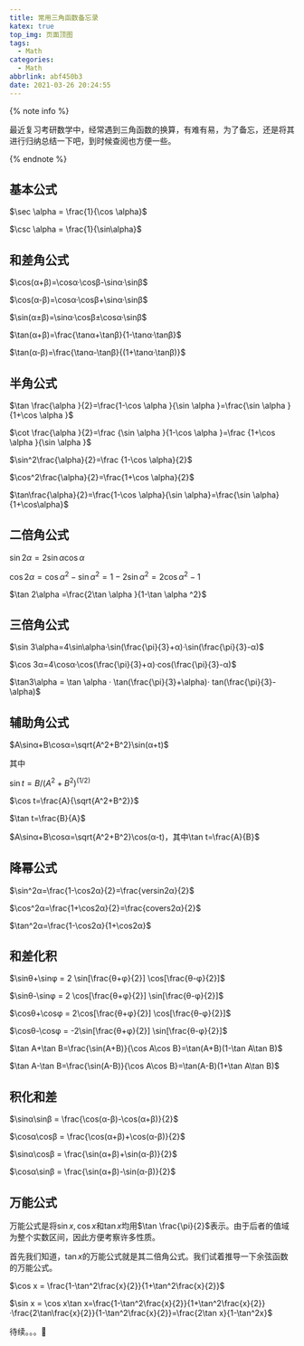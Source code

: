 ```yaml
---
title: 常用三角函数备忘录
katex: true
top_img: 页面顶图
tags:
  - Math
categories:
  - Math
abbrlink: abf450b3
date: 2021-03-26 20:24:55
---
```


{% note info %}

最近复习考研数学中，经常遇到三角函数的换算，有难有易，为了备忘，还是将其进行归纳总结一下吧，到时候查阅也方便一些。

{% endnote %}



## 基本公式

$\sec \alpha = \frac{1}{\cos \alpha}$

$\csc \alpha = \frac{1}{\sin\alpha}$



## 和差角公式

$\cos(α+β)=\cosα·\cosβ-\sinα·\sinβ$

$\cos(α-β)=\cosα·\cosβ+\sinα·\sinβ$

$\sin(α±β)=\sinα·\cosβ±\cosα·\sinβ$

$\tan(α+β)=\frac{\tanα+\tanβ}{1-\tanα·\tanβ}$

$\tan(α-β)=\frac{\tanα-\tanβ}{(1+\tanα·\tanβ)}$

## 半角公式

$\tan \frac{\alpha }{2}=\frac{1-\cos \alpha }{\sin \alpha }=\frac{\sin \alpha }{1+\cos \alpha }$

$\cot \frac{\alpha }{2}=\frac {\sin \alpha }{1-\cos \alpha }=\frac {1+\cos \alpha }{\sin \alpha }$

$\sin^2\frac{\alpha}{2}=\frac {1-\cos \alpha}{2}$

$\cos^2\frac{\alpha}{2}=\frac{1+\cos \alpha}{2}$

$\tan\frac{\alpha}{2}=\frac{1-\cos \alpha}{\sin \alpha}=\frac{\sin \alpha}{1+\cos\alpha}$

## 二倍角公式

$\sin {2\alpha }=2\sin\alpha\cos\alpha$

$\cos 2\alpha =\cos \alpha ^2-\sin \alpha ^2=1-2\sin \alpha ^2=2\cos \alpha ^2-1$

$\tan 2\alpha =\frac{2\tan \alpha }{1-\tan \alpha ^2}$

## 三倍角公式

$\sin 3\alpha=4\sin\alpha·\sin(\frac{\pi}{3}+α)·\sin(\frac{\pi}{3}-α)$

$\cos 3α=4\cosα·\cos(\frac{\pi}{3}+α)·cos(\frac{\pi}{3}-α)$

$\tan3\alpha = \tan \alpha · \tan(\frac{\pi}{3}+\alpha)· tan(\frac{\pi}{3}-\alpha)$

## 辅助角公式

$A\sinα+B\cosα=\sqrt{A^2+B^2}\sin(α+t)$

其中

$\sin t=B/(A^2+B^2)^(1/2)$

$\cos t=\frac{A}{\sqrt{A^2+B^2}}$

$\tan t=\frac{B}{A}$

$A\sinα+B\cosα=\sqrt{A^2+B^2}\cos(α-t)，其中\tan t=\frac{A}{B}$

## 降幂公式

$\sin^2α=\frac{1-\cos2α}{2}=\frac{versin2α}{2}$

$\cos^2α=\frac{1+\cos2α}{2}=\frac{covers2α}{2}$

$\tan^2α=\frac{1-\cos2α}{1+\cos2α}$

## 和差化积

$\sinθ+\sinφ = 2 \sin[\frac{θ+φ}{2}] \cos[\frac{θ-φ}{2}]$

$\sinθ-\sinφ = 2 \cos[\frac{θ+φ}{2}] \sin[\frac{θ-φ}{2}]$

$\cosθ+\cosφ = 2\cos[\frac{θ+φ}{2}] \cos[\frac{θ-φ}{2}]$

$\cosθ-\cosφ = -2\sin[\frac{θ+φ}{2}] \sin[\frac{θ-φ}{2}]$

$\tan A+\tan B=\frac{\sin(A+B)}{\cos A\cos B}=\tan(A+B)(1-\tan A\tan B)$

$\tan A-\tan B=\frac{\sin(A-B)}{\cos A\cos B}=\tan(A-B)(1+\tan A\tan B)$

## 积化和差

$\sinα\sinβ = \frac{\cos(α-β)-\cos(α+β)}{2}$

$\cosα\cosβ = \frac{\cos(α+β)+\cos(α-β)}{2}$

$\sinα\cosβ = \frac{\sin(α+β)+\sin(α-β)}{2}$

$\cosα\sinβ = \frac{\sin(α+β)-\sin(α-β)}{2}$

## 万能公式

万能公式是将$\sin x,\cos x$和$\tan x$均用$\tan \frac{\pi}{2}$表示。由于后者的值域为整个实数区间，因此方便考察许多性质。

首先我们知道，$\tan x$的万能公式就是其二倍角公式。我们试着推导一下余弦函数的万能公式。

$\cos x = \frac{1-\tan^2\frac{x}{2}}{1+\tan^2\frac{x}{2}}$

$\sin x = \cos x\tan x=\frac{1-\tan^2\frac{x}{2}}{1+\tan^2\frac{x}{2}}·\frac{2\tan\frac{x}{2}}{1-\tan^2\frac{x}{2}}=\frac{2\tan x}{1-\tan^2x}$

待续。。。🌌